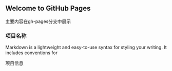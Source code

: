 ## Welcome to GitHub Pages

主要内容在gh-pages分支中展示

### 项目名称

Markdown is a lightweight and easy-to-use syntax for styling your writing. It includes conventions for

项目信息
